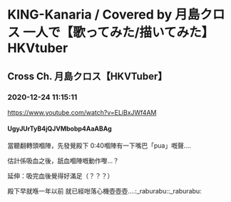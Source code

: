 # KING-Kanaria / Covered by 月島クロス 一人で【歌ってみた/描いてみた】HKVtuber

## Cross Ch. 月島クロス【HKVTuber】

### 2020-12-24 11:15:11

https://www.youtube.com/watch?v=ELiBxJWf4AM

#### UgyJUrTyB4jQJVMbobp4AaABAg

當聽翻轉頭嗰陣，先發覺殿下 0:40嗰陣有一下嘴巴「pua」嘅聲....



估計係吸血之後，舐血嗰陣嘅動作嚟...？

延伸：吸完血後覺得好滿足（？？？）



殿下早就喺一年以前 就已經咁落心機壺壺壺....:_raburabu::_raburabu:

